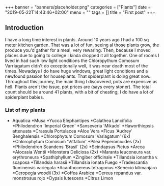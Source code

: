 +++
banner = "banners/placeholder.png"
categories = ["Plants"]
date = "2019-05-22T14:43:46+02:00"
menu = ""
tags = []
title = "First post"
+++

## Introduction

I have a long time interest in plants. Around 10 years ago I had a 100 sq meter kitchen garden. That was a lot of fun, seeing al those plants grow, the produce you'd gather for a meal, very rewaring.  Then, because I moved places due to going to college I kinda dropped it all together. One of rooms I lived in had such low light conditions the Chloropythum Comosum Varriagatum didn't do exceptionally well, it was near death most of the times. Nowadays I do have huge windows, great light conditions and a newfound passion for houseplants.  That spiderplant is doing great now. Throughout this journey, the main thing I discovered, pots are expensive as hell. Plants aren't the issue, pot prices are (says every stoner). The total count should be around 41 plants, with a bit of cheating, I do have a lot of spiderplant babies.

### List of my plants
* Aquatica
*Musa
*Yucca Elephantipes
*Calathea Lancifolia
*Philodendron 'Imperial Green'
*Sanseveria 'Mikado' 
*Haworthiopsis attenuata
*Crassula Portulacea 
*Aloe Vera
*Ficus 'Audrey' Benghalensis
*Chlorophytum Comosum 'Variagatum' (6x)
*Chlorophytum Comosum 'Vittatum'
*Pilea Peperomioides (2x)
*Philodendron Scandens 'Brasil' (2x)
*Scindapsus Pictus
*Areca
*Alocasia Wentii
*Monstera Deliciosa (2x)
*Maranta leuconeura var. erythroneura
*Spathiphyllum
*Zingiber officinale
*Tillandsia  ionantha v. scaposa 
*Tillandsia harasii 
*Tillandsia ionata Fuego
*Tradescantia fluminensis variegata
*Acanthocereus tetragonus
*Senecio kilimanjaro
*Ceropegia woodii (3x)
*Coffea Arabica
*Cereus repandus var. monstrosus rojo
*Dypsis lutescens 
*Citrus Limon